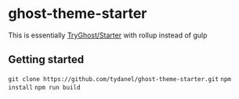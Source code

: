 # ghost-theme-starter

This is essentially [TryGhost/Starter](https://github.com/TryGhost/Starter) with rollup instead of gulp


## Getting started

`git clone https://github.com/tydanel/ghost-theme-starter.git`
`npm install`
`npm run build`

